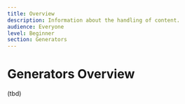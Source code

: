 ```yaml
---
title: Overview
description: Information about the handling of content.
audience: Everyone
level: Beginner
section: Generators
---
```


# Generators Overview

(tbd)
